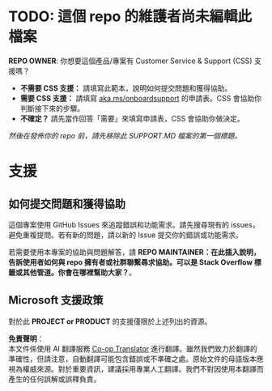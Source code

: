 <!--
CO_OP_TRANSLATOR_METADATA:
{
  "original_hash": "62fe65c1d8e3796c01aa1e3c89666cba",
  "translation_date": "2025-05-06T17:38:16+00:00",
  "source_file": "SUPPORT.md",
  "language_code": "tw"
}
-->
# TODO: 這個 repo 的維護者尚未編輯此檔案

**REPO OWNER**: 你想要這個產品/專案有 Customer Service & Support (CSS) 支援嗎？

- **不需要 CSS 支援：** 請填寫此範本，說明如何提交問題和獲得協助。
- **需要 CSS 支援：** 請填寫 [aka.ms/onboardsupport](https://aka.ms/onboardsupport) 的申請表。CSS 會協助你判斷接下來的步驟。
- **不確定？** 請先當作回答「需要」來填寫申請表，CSS 會協助你做決定。

*然後在發佈你的 repo 前，請先移除此 SUPPORT.MD 檔案的第一個標題。*

# 支援

## 如何提交問題和獲得協助  

這個專案使用 GitHub Issues 來追蹤錯誤和功能需求。請先搜尋現有的 issues，避免重複提問。若有新的問題，請以新的 Issue 提交你的錯誤或功能需求。

若需要使用本專案的協助與問題解答，請 **REPO MAINTAINER：在此插入說明，告訴使用者如何與 repo 擁有者或社群聯繫尋求協助。可以是 Stack Overflow 標籤或其他管道。你會在哪裡幫助大家？**。

## Microsoft 支援政策  

對於此 **PROJECT or PRODUCT** 的支援僅限於上述列出的資源。

**免責聲明**：  
本文件係使用 AI 翻譯服務 [Co-op Translator](https://github.com/Azure/co-op-translator) 進行翻譯。雖然我們致力於翻譯的準確性，但請注意，自動翻譯可能包含錯誤或不準確之處。原始文件的母語版本應視為權威來源。對於重要資訊，建議採用專業人工翻譯。我們不對因使用本翻譯而產生的任何誤解或誤釋負責。